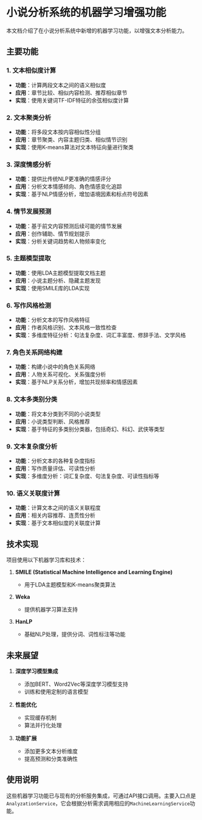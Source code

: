 # 小说分析系统的机器学习增强功能

本文档介绍了在小说分析系统中新增的机器学习功能，以增强文本分析能力。

## 主要功能

### 1. 文本相似度计算
- **功能**：计算两段文本之间的语义相似度
- **应用**：章节比较、相似内容检测、推荐相似章节
- **实现**：使用关键词TF-IDF特征的余弦相似度计算

### 2. 文本聚类分析
- **功能**：将多段文本按内容相似性分组
- **应用**：章节聚类、内容主题归类、相似情节识别
- **实现**：使用K-means算法对文本特征向量进行聚类

### 3. 深度情感分析
- **功能**：提供比传统NLP更准确的情感评分
- **应用**：分析文本情感倾向、角色情感变化追踪
- **实现**：基于NLP情感分析，增加语境因素和标点符号因素

### 4. 情节发展预测
- **功能**：基于前文内容预测后续可能的情节发展
- **应用**：创作辅助、情节规划提示
- **实现**：分析关键词趋势和人物频率变化

### 5. 主题模型提取
- **功能**：使用LDA主题模型提取文档主题
- **应用**：小说主题分析、隐藏主题发现
- **实现**：使用SMILE库的LDA实现

### 6. 写作风格检测
- **功能**：分析文本的写作风格特征
- **应用**：作者风格识别、文本风格一致性检查
- **实现**：多维度特征分析：句法复杂度、词汇丰富度、修辞手法、文学风格

### 7. 角色关系网络构建
- **功能**：构建小说中的角色关系网络
- **应用**：人物关系可视化、关系强度分析
- **实现**：基于NLP关系分析，增加共现频率和情感因素

### 8. 文本多类别分类
- **功能**：将文本分类到不同的小说类型
- **应用**：小说类型判断、风格推荐
- **实现**：基于特征的多类别分类器，包括奇幻、科幻、武侠等类型

### 9. 文本复杂度分析
- **功能**：分析文本的各种复杂度指标
- **应用**：写作质量评估、可读性分析
- **实现**：多维度分析：词汇复杂度、句法复杂度、可读性指标等

### 10. 语义关联度计算
- **功能**：计算文本之间的语义关联程度
- **应用**：相关内容推荐、连贯性分析
- **实现**：基于文本相似度的关联度计算

## 技术实现

项目使用以下机器学习库和技术：

1. **SMILE (Statistical Machine Intelligence and Learning Engine)**
   - 用于LDA主题模型和K-means聚类算法

2. **Weka**
   - 提供机器学习算法支持

3. **HanLP**
   - 基础NLP处理，提供分词、词性标注等功能

## 未来展望

1. **深度学习模型集成**
   - 添加BERT、Word2Vec等深度学习模型支持
   - 训练和使用定制的语言模型

2. **性能优化**
   - 实现缓存机制
   - 算法并行化处理

3. **功能扩展**
   - 添加更多文本分析维度
   - 提高预测和分类准确性

## 使用说明

这些机器学习功能已与现有的分析服务集成，可通过API接口调用。主要入口点是`AnalyzationService`，它会根据分析需求调用相应的`MachineLearningService`功能。 